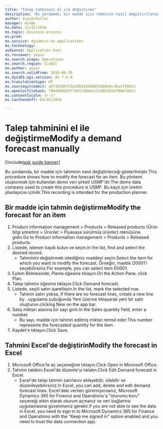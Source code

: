 ```yaml
--- 
title: "Talep tahminini el ile değiştirme"
description: "Bu yordamda, bir madde için tahminin nasıl değiştirileceği gösterilmiştir."
author: YuyuScheller
manager: AnnBe
ms.date: 11/15/2016
ms.topic: business-process
ms.prod: 
ms.service: dynamics-ax-applications
ms.technology: 
audience: Application User
ms.reviewer: yuyus
ms.search.scope: Operations
ms.search.region: Global
ms.author: yuyus
ms.search.validFrom: 2016-06-30
ms.dyn365.ops.version: AX 7.0.0
ms.translationtype: HT
ms.sourcegitcommit: a0739304723d19b910388893d08e8c36a1f49d13
ms.openlocfilehash: 799dd89433ff561fd8a5cc5c082165ef9bb74923
ms.contentlocale: tr-tr
ms.lasthandoff: 03/26/2018

---
```

# <a name="modify-a-demand-forecast-manually"></a><span data-ttu-id="dc923-103">Talep tahminini el ile değiştirme</span><span class="sxs-lookup"><span data-stu-id="dc923-103">Modify a demand forecast manually</span></span>

[!include[task guide banner](../../includes/task-guide-banner.md)]

<span data-ttu-id="dc923-104">Bu yordamda, bir madde için tahminin nasıl değiştirileceği gösterilmiştir.</span><span class="sxs-lookup"><span data-stu-id="dc923-104">This procedure shows how to modify the forecast for an item.</span></span> <span data-ttu-id="dc923-105">Bu yöntemi oluşturmak için kullanılan demo veri şirketi USMF'dir.</span><span class="sxs-lookup"><span data-stu-id="dc923-105">The demo data company used to create this procedure is USMF.</span></span> <span data-ttu-id="dc923-106">Bu kayıt için üretim planlayıcısı içindir.</span><span class="sxs-lookup"><span data-stu-id="dc923-106">This recording is intended for the production planner.</span></span> 


## <a name="modify-the-forecast-for-an-item"></a><span data-ttu-id="dc923-107">Bir madde için tahmin değiştirme</span><span class="sxs-lookup"><span data-stu-id="dc923-107">Modify the forecast for an item</span></span>
1. <span data-ttu-id="dc923-108">Product information management > Products > Released products (Ürün bilgi yönetimi > Ürünler > Piyasaya sürülmüş ürünler) menüsüne gidin.</span><span class="sxs-lookup"><span data-stu-id="dc923-108">Go to Product information management > Products > Released products.</span></span>
2. <span data-ttu-id="dc923-109">Listede, istenen kaydı bulun ve seçin.</span><span class="sxs-lookup"><span data-stu-id="dc923-109">In the list, find and select the desired record.</span></span>
    * <span data-ttu-id="dc923-110">Tahminini değiştirmek istediğiniz maddeyi seçin.</span><span class="sxs-lookup"><span data-stu-id="dc923-110">Select the item for which you want to modify the forecast.</span></span> <span data-ttu-id="dc923-111">Örneğin, madde D0001'i seçebilirsiniz.</span><span class="sxs-lookup"><span data-stu-id="dc923-111">For example, you can select item D0001.</span></span>  
3. <span data-ttu-id="dc923-112">Eylem Bölmesinde, Planla öğesine tıklayın.</span><span class="sxs-lookup"><span data-stu-id="dc923-112">On the Action Pane, click Plan.</span></span>
4. <span data-ttu-id="dc923-113">Talep tahmini öğesine tıklayın.</span><span class="sxs-lookup"><span data-stu-id="dc923-113">Click Demand forecast.</span></span>
5. <span data-ttu-id="dc923-114">Listede, seçili satırı işaretleyin.</span><span class="sxs-lookup"><span data-stu-id="dc923-114">In the list, mark the selected row.</span></span>
    * <span data-ttu-id="dc923-115">Tahmin satırı yoksa, </span><span class="sxs-lookup"><span data-stu-id="dc923-115">If there are no forecast lines, create a new line by  .</span></span> <span data-ttu-id="dc923-116">uygulama çubuğunda Yeni üzerine tıklayarak yeni bir satır oluşturun.</span><span class="sxs-lookup"><span data-stu-id="dc923-116">clicking New on the app bar.</span></span>  
6. <span data-ttu-id="dc923-117">Satış miktarı alanına bir sayı girin.</span><span class="sxs-lookup"><span data-stu-id="dc923-117">In the Sales quantity field, enter a number.</span></span>
    * <span data-ttu-id="dc923-118">Bu sayı, madde için tahmin edilmiş miktarı temsil eder.</span><span class="sxs-lookup"><span data-stu-id="dc923-118">This number represents the forecasted quantity for the item.</span></span>  
7. <span data-ttu-id="dc923-119">Kaydet'e tıklayın.</span><span class="sxs-lookup"><span data-stu-id="dc923-119">Click Save.</span></span>

## <a name="modify-the-forecast-in-excel"></a><span data-ttu-id="dc923-120">Tahmini Excel'de değiştirin</span><span class="sxs-lookup"><span data-stu-id="dc923-120">Modify the forecast in Excel</span></span>
1. <span data-ttu-id="dc923-121">Microsoft Office'te aç seçeneğine tıklayın.</span><span class="sxs-lookup"><span data-stu-id="dc923-121">Click Open in Microsoft Office.</span></span>
2. <span data-ttu-id="dc923-122">Tahmin talebini Excel'de düzenle'yi tıklatın.</span><span class="sxs-lookup"><span data-stu-id="dc923-122">Click Edit Demand forecast in Excel.</span></span>
    * <span data-ttu-id="dc923-123">Excel'de talep tahmin satırlarını ekleyebilir, silebilir ve düzenleyebilirsiniz.</span><span class="sxs-lookup"><span data-stu-id="dc923-123">In Excel, you can add, delete and edit demand forecast lines.</span></span> <span data-ttu-id="dc923-124">Excel'deki verileri göremiyorsanız, Microsoft Dynamics 365 for Finance and Operations'a "oturumu koru" seçeneği etkin olarak oturum açmanız ve veri bağlantısı uygulamasına güvenmeniz gerekir.</span><span class="sxs-lookup"><span data-stu-id="dc923-124">If you are not able to see the data in Excel, you need to sign in to Microsoft Dynamics 365 for Finance and Operations with the "Keep me signed in" option enabled and you need to trust the data connection app.</span></span>  


